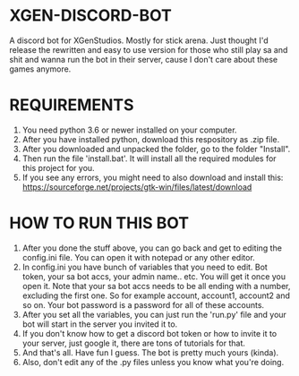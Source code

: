 # XGEN-DISCORD-BOT
A discord bot for XGenStudios. Mostly for stick arena. Just thought I'd release the rewritten and easy to use version for those who still play sa and shit and wanna run the bot in their server, cause I don't care about these games anymore.

# REQUIREMENTS

1. You need python 3.6 or newer installed on your computer.
2. After you have installed python, download this respository as .zip file.
3. After you downloaded and unpacked the folder, go to the folder "Install". 
4. Then run the file 'install.bat'. It will install all the required modules for this project for you.
5. If you see any errors, you might need to also download and install this: https://sourceforge.net/projects/gtk-win/files/latest/download

# HOW TO RUN THIS BOT
1. After you done the stuff above, you can go back and get to editing the config.ini file. You can open it with notepad or any other editor.
2. In config.ini you have bunch of variables that you need to edit. Bot token, your sa bot accs, your admin name.. etc. You will get it once you open it. Note that your sa bot accs needs to be all ending with a number, excluding the first one. So for example account, account1, account2 and so on. Your bot password is a password for all of these accounts.
3. After you set all the variables, you can just run the 'run.py' file and your bot will start in the server you invited it to.
4. If you don't know how to get a discord bot token or how to invite it to your server, just google it, there are tons of tutorials for that.
5. And that's all. Have fun I guess. The bot is pretty much yours (kinda).
6. Also, don't edit any of the .py files unless you know what you're doing.





